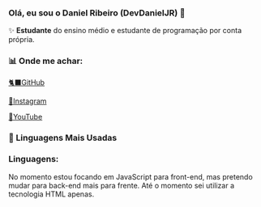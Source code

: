 ### Olá, eu sou o Daniel Ribeiro (DevDanielJR) 👋

✨ **Estudante** do ensino médio e estudante de programação por conta própria.

### 📊 Onde me achar:

[🐈‍⬛GitHub](https://github.com/DevDanielJR)

[📸Instagram](https://instagram.com/juvenilsondaniel)

[🎥YouTube](https://youtube.com/@DevDanielJR)
### 🚀 Linguagens Mais Usadas

### Linguagens:

No momento estou focando em JavaScript para front-end, mas pretendo mudar para back-end mais para frente. Até o momento sei utilizar a tecnologia HTML apenas.
